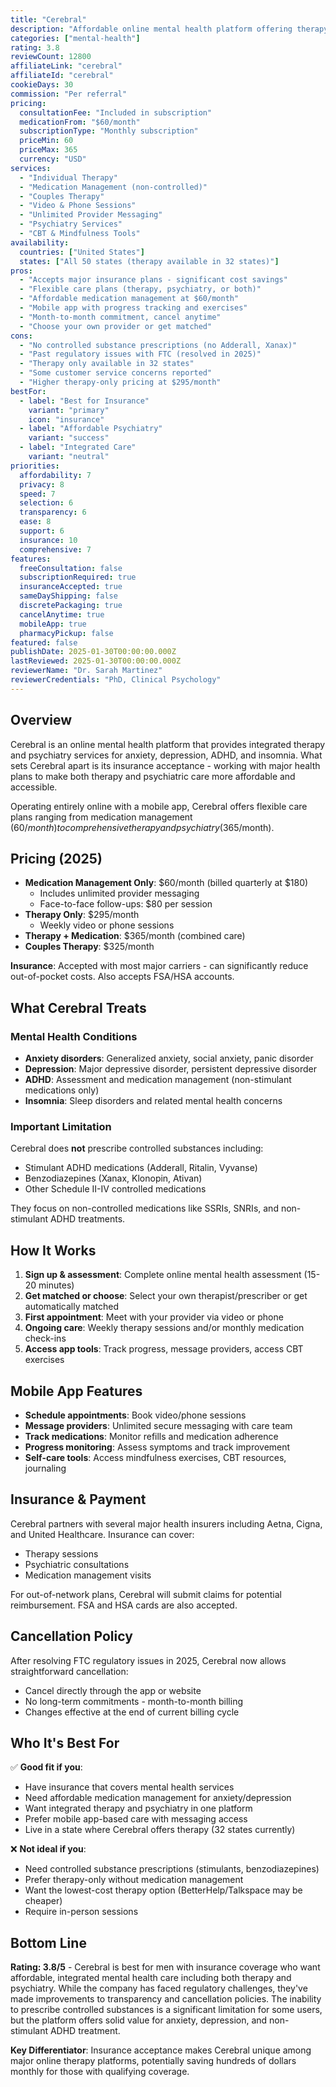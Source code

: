 ```yaml
---
title: "Cerebral"
description: "Affordable online mental health platform offering therapy, psychiatry, and medication management with insurance acceptance and flexible care plans."
categories: ["mental-health"]
rating: 3.8
reviewCount: 12800
affiliateLink: "cerebral"
affiliateId: "cerebral"
cookieDays: 30
commission: "Per referral"
pricing:
  consultationFee: "Included in subscription"
  medicationFrom: "$60/month"
  subscriptionType: "Monthly subscription"
  priceMin: 60
  priceMax: 365
  currency: "USD"
services:
  - "Individual Therapy"
  - "Medication Management (non-controlled)"
  - "Couples Therapy"
  - "Video & Phone Sessions"
  - "Unlimited Provider Messaging"
  - "Psychiatry Services"
  - "CBT & Mindfulness Tools"
availability:
  countries: ["United States"]
  states: ["All 50 states (therapy available in 32 states)"]
pros:
  - "Accepts major insurance plans - significant cost savings"
  - "Flexible care plans (therapy, psychiatry, or both)"
  - "Affordable medication management at $60/month"
  - "Mobile app with progress tracking and exercises"
  - "Month-to-month commitment, cancel anytime"
  - "Choose your own provider or get matched"
cons:
  - "No controlled substance prescriptions (no Adderall, Xanax)"
  - "Past regulatory issues with FTC (resolved in 2025)"
  - "Therapy only available in 32 states"
  - "Some customer service concerns reported"
  - "Higher therapy-only pricing at $295/month"
bestFor:
  - label: "Best for Insurance"
    variant: "primary"
    icon: "insurance"
  - label: "Affordable Psychiatry"
    variant: "success"
  - label: "Integrated Care"
    variant: "neutral"
priorities:
  affordability: 7
  privacy: 8
  speed: 7
  selection: 6
  transparency: 6
  ease: 8
  support: 6
  insurance: 10
  comprehensive: 7
features:
  freeConsultation: false
  subscriptionRequired: true
  insuranceAccepted: true
  sameDayShipping: false
  discretePackaging: true
  cancelAnytime: true
  mobileApp: true
  pharmacyPickup: false
featured: false
publishDate: 2025-01-30T00:00:00.000Z
lastReviewed: 2025-01-30T00:00:00.000Z
reviewerName: "Dr. Sarah Martinez"
reviewerCredentials: "PhD, Clinical Psychology"
---
```


## Overview

Cerebral is an online mental health platform that provides integrated therapy and psychiatry services for anxiety, depression, ADHD, and insomnia. What sets Cerebral apart is its insurance acceptance - working with major health plans to make both therapy and psychiatric care more affordable and accessible.

Operating entirely online with a mobile app, Cerebral offers flexible care plans ranging from medication management ($60/month) to comprehensive therapy and psychiatry ($365/month).

## Pricing (2025)

- **Medication Management Only**: $60/month (billed quarterly at $180)
  - Includes unlimited provider messaging
  - Face-to-face follow-ups: $80 per session
- **Therapy Only**: $295/month
  - Weekly video or phone sessions
- **Therapy + Medication**: $365/month (combined care)
- **Couples Therapy**: $325/month

**Insurance**: Accepted with most major carriers - can significantly reduce out-of-pocket costs. Also accepts FSA/HSA accounts.

## What Cerebral Treats

### Mental Health Conditions
- **Anxiety disorders**: Generalized anxiety, social anxiety, panic disorder
- **Depression**: Major depressive disorder, persistent depressive disorder
- **ADHD**: Assessment and medication management (non-stimulant medications only)
- **Insomnia**: Sleep disorders and related mental health concerns

### Important Limitation
Cerebral does **not** prescribe controlled substances including:
- Stimulant ADHD medications (Adderall, Ritalin, Vyvanse)
- Benzodiazepines (Xanax, Klonopin, Ativan)
- Other Schedule II-IV controlled medications

They focus on non-controlled medications like SSRIs, SNRIs, and non-stimulant ADHD treatments.

## How It Works

1. **Sign up & assessment**: Complete online mental health assessment (15-20 minutes)
2. **Get matched or choose**: Select your own therapist/prescriber or get automatically matched
3. **First appointment**: Meet with your provider via video or phone
4. **Ongoing care**: Weekly therapy sessions and/or monthly medication check-ins
5. **Access app tools**: Track progress, message providers, access CBT exercises

## Mobile App Features

- **Schedule appointments**: Book video/phone sessions
- **Message providers**: Unlimited secure messaging with care team
- **Track medications**: Monitor refills and medication adherence
- **Progress monitoring**: Assess symptoms and track improvement
- **Self-care tools**: Access mindfulness exercises, CBT resources, journaling

## Insurance & Payment

Cerebral partners with several major health insurers including Aetna, Cigna, and United Healthcare. Insurance can cover:
- Therapy sessions
- Psychiatric consultations
- Medication management visits

For out-of-network plans, Cerebral will submit claims for potential reimbursement. FSA and HSA cards are also accepted.

## Cancellation Policy

After resolving FTC regulatory issues in 2025, Cerebral now allows straightforward cancellation:
- Cancel directly through the app or website
- No long-term commitments - month-to-month billing
- Changes effective at the end of current billing cycle

## Who It's Best For

✅ **Good fit if you**:
- Have insurance that covers mental health services
- Need affordable medication management for anxiety/depression
- Want integrated therapy and psychiatry in one platform
- Prefer mobile app-based care with messaging access
- Live in a state where Cerebral offers therapy (32 states currently)

❌ **Not ideal if you**:
- Need controlled substance prescriptions (stimulants, benzodiazepines)
- Prefer therapy-only without medication management
- Want the lowest-cost therapy option (BetterHelp/Talkspace may be cheaper)
- Require in-person sessions

## Bottom Line

**Rating: 3.8/5** - Cerebral is best for men with insurance coverage who want affordable, integrated mental health care including both therapy and psychiatry. While the company has faced regulatory challenges, they've made improvements to transparency and cancellation policies. The inability to prescribe controlled substances is a significant limitation for some users, but the platform offers solid value for anxiety, depression, and non-stimulant ADHD treatment.

**Key Differentiator**: Insurance acceptance makes Cerebral unique among major online therapy platforms, potentially saving hundreds of dollars monthly for those with qualifying coverage.
